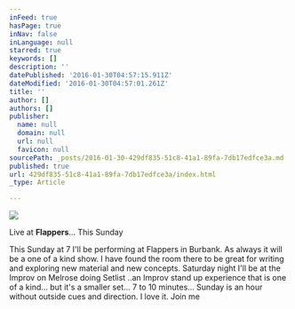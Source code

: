 ```yaml
---
inFeed: true
hasPage: true
inNav: false
inLanguage: null
starred: true
keywords: []
description: ''
datePublished: '2016-01-30T04:57:15.911Z'
dateModified: '2016-01-30T04:57:01.261Z'
title: ''
author: []
authors: []
publisher:
  name: null
  domain: null
  url: null
  favicon: null
sourcePath: _posts/2016-01-30-429df835-51c8-41a1-89fa-7db17edfce3a.md
published: true
url: 429df835-51c8-41a1-89fa-7db17edfce3a/index.html
_type: Article

---
```

![](https://the-grid-user-content.s3-us-west-2.amazonaws.com/99d1ce29-6783-41d1-b957-c7c888b1bc75.jpg)

Live at **Flappers**... This Sunday

This Sunday at 7 I'll be performing at Flappers in Burbank. As always it will be a one of a kind show. I have found the room there to be great for writing and exploring new material and new concepts. Saturday night I'll be at the Improv on Melrose doing Setlist ..an Improv stand up experience that is one of a kind... but it's a smaller set... 7 to 10 minutes... Sunday is an hour without outside cues and direction. I love it. Join me